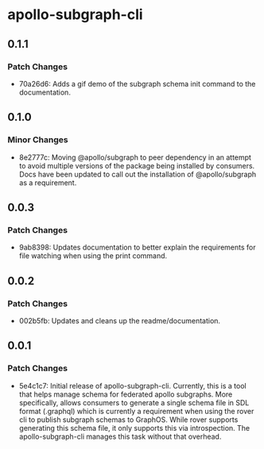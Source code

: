 # apollo-subgraph-cli

## 0.1.1

### Patch Changes

- 70a26d6: Adds a gif demo of the subgraph schema init command to the documentation.

## 0.1.0

### Minor Changes

- 8e2777c: Moving @apollo/subgraph to peer dependency in an attempt to avoid multiple versions of the package being installed by consumers. Docs have been updated to call out the installation of @apollo/subgraph as a requirement.

## 0.0.3

### Patch Changes

- 9ab8398: Updates documentation to better explain the requirements for file watching when using the print command.

## 0.0.2

### Patch Changes

- 002b5fb: Updates and cleans up the readme/documentation.

## 0.0.1

### Patch Changes

- 5e4c1c7: Initial release of apollo-subgraph-cli. Currently, this is a tool that helps manage schema for federated apollo subgraphs. More specifically, allows consumers to generate a single schema file in SDL format (.graphql) which is currently a requirement when using the rover cli to publish subgraph schemas to GraphOS. While rover supports generating this schema file, it only supports this via introspection. The apollo-subgraph-cli manages this task without that overhead.
